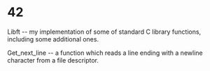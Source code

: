 # 42

Libft -- my implementation of some of standard C library functions, including some additional ones.

Get_next_line -- a function which reads a line ending with a newline character from a file descriptor.
